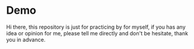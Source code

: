 # Demo

Hi there, this repository is just for practicing by for myself, if you has any idea or opinion for me,
please tell me directly and don't be hesitate, thank you in advance.

